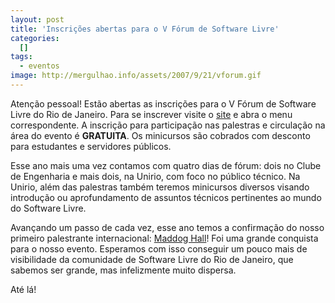 ```yaml
--- 
layout: post
title: 'Inscrições abertas para o V Fórum de Software Livre'
categories: 
  []
tags:
  - eventos
image: http://mergulhao.info/assets/2007/9/21/vforum.gif
---
```


Atenção pessoal! Estão abertas as inscrições para o V Fórum de Software Livre do Rio de Janeiro. Para se inscrever visite o [site](http://www.forumsoftwarelivre.org.br/) e abra o menu correspondente. A inscrição para participação nas palestras e circulação na área do evento é __GRATUITA__. Os minicursos são cobrados com desconto para estudantes e servidores públicos.

Esse ano mais uma vez contamos com quatro dias de fórum: dois no Clube de Engenharia e mais dois, na Unirio, com foco no público técnico. Na Unirio, além das palestras também teremos minicursos diversos visando introdução ou aprofundamento de assuntos técnicos pertinentes ao mundo do Software Livre.

Avançando um passo de cada vez, esse ano temos a confirmação do nosso primeiro palestrante internacional: [Maddog Hall](http://pt.wikipedia.org/wiki/Jon_Hall)! Foi uma grande conquista para o nosso evento. Esperamos com isso conseguir um pouco mais de visibilidade da comunidade de Software Livre do Rio de Janeiro, que sabemos ser grande, mas infelizmente muito dispersa.

Até lá!
